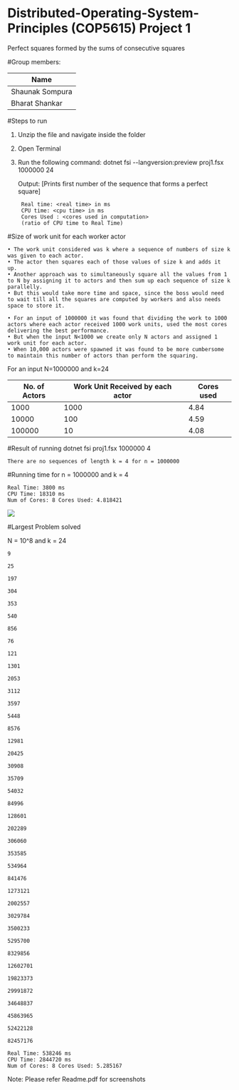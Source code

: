 # Distributed-Operating-System-Principles (COP5615) Project 1
  Perfect squares formed by the sums of consecutive squares


#Group members:

| Name            |       
|-----------------|
| Shaunak Sompura |  
| Bharat Shankar  | 

#Steps to run
1. Unzip the file and navigate inside the folder
2. Open Terminal
3. Run the following command: 
    dotnet fsi --langversion:preview proj1.fsx 1000000 24
  
    Output: 
        [Prints first number of the sequence that forms a perfect square]
               
        Real time: <real time> in ms
        CPU time: <cpu time> in ms
        Cores Used : <cores used in computation>
        (ratio of CPU time to Real Time)
        
        
 #Size of work unit for each worker actor
 
 
    • The work unit considered was k where a sequence of numbers of size k was given to each actor.
    • The actor then squares each of those values of size k and adds it up.
    • Another approach was to simultaneously square all the values from 1 to N by assigning it to actors and then sum up each sequence of size k parallelly.
    • But this would take more time and space, since the boss would need to wait till all the squares are computed by workers and also needs space to store it.

    • For an input of 1000000 it was found that dividing the work to 1000 actors where each actor received 1000 work units, used the most cores delivering the best performance.
    • But when the input N<1000 we create only N actors and assigned 1 work unit for each actor.
    • When 10,000 actors were spawned it was found to be more cumbersome to maintain this number of actors than perform the squaring.



For an input N=1000000 and k=24

| No. of Actors | Work Unit Received by each actor | Cores used |
|---------------|----------------------------------|------------|
| 1000          | 1000                             | 4.84       |
| 10000         | 100                              | 4.59       |
| 100000        | 10                               | 4.08       |


 
 #Result of running dotnet fsi proj1.fsx 1000000 4
    
    There are no sequences of length k = 4 for n = 1000000
    
 #Running time for n = 1000000 and k = 4
   
    Real Time: 3800 ms
    CPU Time: 18310 ms
    Num of Cores: 8 Cores Used: 4.818421
 
 ![](dosproj1.png)
 
 #Largest Problem solved
 
 N = 10^8 and k = 24
 
    9

    25

    197

    304

    353

    540

    856

    76

    121

    1301

    2053

    3112

    3597

    5448

    8576

    12981

    20425

    30908

    35709

    54032

    84996

    128601

    202289

    306060

    353585

    534964

    841476

    1273121

    2002557

    3029784

    3500233

    5295700

    8329856

    12602701

    19823373

    29991872

    34648837

    45863965

    52422128

    82457176

    Real Time: 538246 ms 
    CPU Time: 2844720 ms 
    Num of Cores: 8 Cores Used: 5.285167

 
 Note: Please refer Readme.pdf for screenshots
 
 
 
 
 
 
 
 
 
 
 
 
 
 
